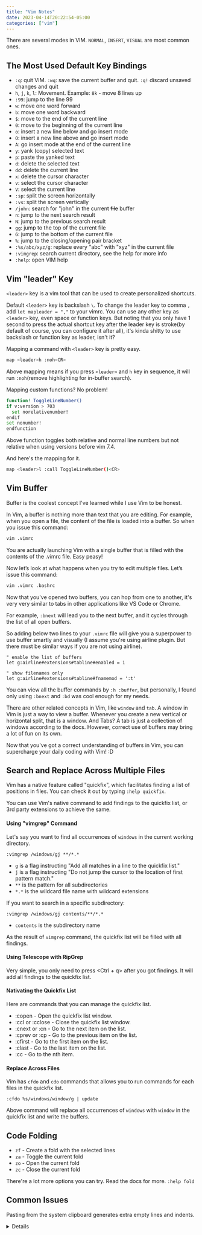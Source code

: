 ```yaml
---
title: "Vim Notes"
date: 2023-04-14T20:22:54-05:00
categories: ["vim"]
---
```


There are several modes in VIM. `NORMAL`, `INSERT`, `VISUAL` are most common ones.

## The Most Used Default Key Bindings

- `:q`: quit VIM. `:wq`: save the current buffer and quit. `:q!` discard unsaved changes and quit
- `h`, `j`, `k`, `l`: Movement. Example: `8k` - move 8 lines up
- `:99`: jump to the line 99
- `w`: move one word forward
- `b`: move one word backward
- `$`: move to the end of the current line
- `0`: move to the beginning of the current line
- `o`: insert a new line below and go insert mode
- `O`: insert a new line above and go insert mode
- `A`: go insert mode at the end of the current line
- `y`: yank (copy) selected text
- `p`: paste the yanked text
- `d`: delete the selected text
- `dd`: delete the current line
- `x`: delete the cursor character
- `v`: select the cursor character
- `V`: select the current line
- `:sp`: split the screen horizontally
- `:vs`: split the screen vertically
- `/john`: search for "john" in the current <s>file</s> buffer
- `n`: jump to the next search result
- `N`: jump to the previous search result
- `gg`: jump to the top of the current file
- `G`: jump to the bottom of the current file
- `%`: jump to the closing/opening pair bracket
- `:%s/abc/xyz/g`: replace every "abc" with "xyz" in the current file
- `:vimgrep`: search current directory, see the help for more info
- `:help`: open VIM help

## Vim "leader" Key

`<leader>` key is a vim tool that can be used to create personalized shortcuts.

Default `<leader>` key is backslash `\`. To change the leader key to comma `,` add `let mapleader = ","` to your vimrc. You can use any other key as `<leader>` key, even space or function keys. But noting that you only have 1 second to press the actual shortcut key after the leader key is stroke(by default of course, you can configure it after all), it's kinda shitty to use backslash or function key as leader, isn't it?

Mapping a command with `<leader>` key is pretty easy.

```bash
map <leader>h :noh<CR>
```

Above mapping means if you press `<leader>` and `h` key in sequence, it will run `:noh`(remove highlighting for in-buffer search).

Mapping custom functions? No problem!

```bash
function! ToggleLineNumber()
if v:version > 703
  set norelativenumber!
endif
set nonumber!
endfunction
```

Above function toggles both relative and normal line numbers but not relative when using versions before vim 7.4.

And here's the mapping for it.

```bash
map <leader>l :call ToggleLineNumber()<CR>
```

## Vim Buffer

Buffer is the coolest concept I've learned while I use Vim to be honest.

In Vim, a buffer is nothing more than text that you are editing. For example, when you open a file, the content of the file is loaded into a buffer. So when you issue this command:

```bash
vim .vimrc
```

You are actually launching Vim with a single buffer that is filled with the contents of the .vimrc file. Easy peasy!

Now let’s look at what happens when you try to edit multiple files. Let’s issue this command:

```bash
vim .vimrc .bashrc
```

Now that you've opened two buffers, you can hop from one to another, it's very very similar to tabs in other applications like VS Code or Chrome.

For example, `:bnext` will lead you to the next buffer, and it cycles through the list of all open buffers.

So adding below two lines to your `.vimrc` file will give you a superpower to use buffer smartly and visually (I assume you're using airline plugin. But there must be similar ways if you are not using airline).

```vim
" enable the list of buffers
let g:airline#extensions#tabline#enabled = 1

" show filenames only
let g:airline#extensions#tabline#fnamemod = ':t'
```

You can view all the buffer commands by `:h :buffer`, but personally, I found only using `:bnext` and `:bd` was cool enough for my needs.

There are other related concepts in Vim, like `window` and `tab`. A window in Vim is just a way to view a buffer. Whenever you create a new vertical or horizontal split, that is a window. And Tabs? A tab is just a collection of windows according to the docs. However, correct use of buffers may bring a lot of fun on its own.

Now that you've got a correct understanding of buffers in Vim, you can supercharge your daily coding with Vim! :D

## Search and Replace Across Multiple Files

Vim has a native feature called "quickfix", which facilitates finding a list of positions in files. You can check it out by typing `:help quickfix`.

You can use Vim's native command to add findings to the quickfix list, or 3rd party extensions to achieve the same.

#### Using "vimgrep" Command

Let's say you want to find all occurrences of `windows` in the current working directory.

`:vimgrep /windows/gj **/*.*`

- `g` is a flag instructing "Add all matches in a line to the quickfix list."
- `j` is a flag instructing "Do not jump the cursor to the location of first pattern match."
- `**` is the pattern for all subdirectories
- `*.*` is the wildcard file name with wildcard extensions

If you want to search in a specific subdirectory:

`:vimgrep /windows/gj contents/**/*.*`

- `contents` is the subdirectory name

As the result of `vimgrep` command, the quickfix list will be filled with all findings.

#### Using Telescope with RipGrep

Very simple, you only need to press <Ctrl + q> after you got findings. It will add all findings to the quickfix list.

#### Nativating the Quickfix List

Here are commands that you can manage the quickfix list.

- :copen - Open the quickfix list window.
- :ccl or :cclose - Close the quickfix list window.
- :cnext or :cn - Go to the next item on the list.
- :cprev or :cp - Go to the previous item on the list.
- :cfirst - Go to the first item on the list.
- :clast - Go to the last item on the list.
- :cc <n> - Go to the nth item.

#### Replace Across Files

Vim has `cfdo` and `cdo` commands that allows you to run commands for each files in the quickfix list.

`:cfdo %s/windows/window/g | update`

Above command will replace all occurrences of `windows` with `window` in the quickfix list and write the buffers.

## Code Folding

- `zf` - Create a fold with the selected lines
- `za` - Toggle the current fold
- `zo` - Open the current fold
- `zc` - Close the current fold

There're a lot more options you can try. Read the docs for more. `:help fold`

## Common Issues

Pasting from the system clipboard generates extra empty lines and indents.

<details>
This issue happens on Windows. A workaround is `vp` or `Vp`
</details>
